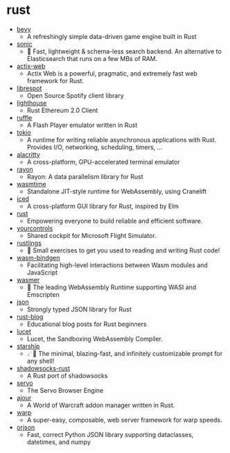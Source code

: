 # rust
- [bevy](https://github.com/bevyengine/bevy)
  - A refreshingly simple data-driven game engine built in Rust
- [sonic](https://github.com/valeriansaliou/sonic)
  - 🦔 Fast, lightweight & schema-less search backend. An alternative to Elasticsearch that runs on a few MBs of RAM.
- [actix-web](https://github.com/actix/actix-web)
  - Actix Web is a powerful, pragmatic, and extremely fast web framework for Rust.
- [librespot](https://github.com/librespot-org/librespot)
  - Open Source Spotify client library
- [lighthouse](https://github.com/sigp/lighthouse)
  - Rust Ethereum 2.0 Client
- [ruffle](https://github.com/ruffle-rs/ruffle)
  - A Flash Player emulator written in Rust
- [tokio](https://github.com/tokio-rs/tokio)
  - A runtime for writing reliable asynchronous applications with Rust. Provides I/O, networking, scheduling, timers, ...
- [alacritty](https://github.com/alacritty/alacritty)
  - A cross-platform, GPU-accelerated terminal emulator
- [rayon](https://github.com/rayon-rs/rayon)
  - Rayon: A data parallelism library for Rust
- [wasmtime](https://github.com/bytecodealliance/wasmtime)
  - Standalone JIT-style runtime for WebAssembly, using Cranelift
- [iced](https://github.com/hecrj/iced)
  - A cross-platform GUI library for Rust, inspired by Elm
- [rust](https://github.com/rust-lang/rust)
  - Empowering everyone to build reliable and efficient software.
- [yourcontrols](https://github.com/Sequal32/yourcontrols)
  - Shared cockpit for Microsoft Flight Simulator.
- [rustlings](https://github.com/rust-lang/rustlings)
  - 🦀 Small exercises to get you used to reading and writing Rust code!
- [wasm-bindgen](https://github.com/rustwasm/wasm-bindgen)
  - Facilitating high-level interactions between Wasm modules and JavaScript
- [wasmer](https://github.com/wasmerio/wasmer)
  - 🚀 The leading WebAssembly Runtime supporting WASI and Emscripten
- [json](https://github.com/serde-rs/json)
  - Strongly typed JSON library for Rust
- [rust-blog](https://github.com/pretzelhammer/rust-blog)
  - Educational blog posts for Rust beginners
- [lucet](https://github.com/bytecodealliance/lucet)
  - Lucet, the Sandboxing WebAssembly Compiler.
- [starship](https://github.com/starship/starship)
  - ☄🌌️ The minimal, blazing-fast, and infinitely customizable prompt for any shell!
- [shadowsocks-rust](https://github.com/shadowsocks/shadowsocks-rust)
  - A Rust port of shadowsocks
- [servo](https://github.com/servo/servo)
  - The Servo Browser Engine
- [ajour](https://github.com/casperstorm/ajour)
  - A World of Warcraft addon manager written in Rust.
- [warp](https://github.com/seanmonstar/warp)
  - A super-easy, composable, web server framework for warp speeds.
- [orjson](https://github.com/ijl/orjson)
  - Fast, correct Python JSON library supporting dataclasses, datetimes, and numpy
